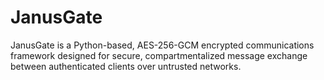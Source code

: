 # JanusGate
JanusGate is a Python-based, AES-256-GCM encrypted communications framework designed for secure, compartmentalized message exchange between authenticated clients over untrusted networks.
